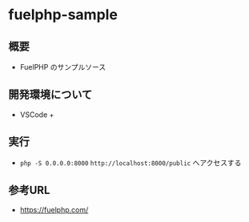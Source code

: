 # fuelphp-sample

## 概要

- FuelPHP のサンプルソース

## 開発環境について

- VSCode + 

## 実行

- `php -S 0.0.0.0:8000`
`http://localhost:8000/public` へアクセスする

## 参考URL

- https://fuelphp.com/

